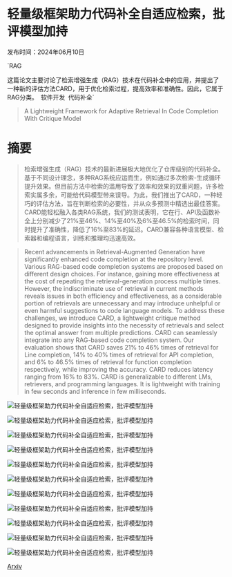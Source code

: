 # 轻量级框架助力代码补全自适应检索，批评模型加持

发布时间：2024年06月10日

`RAG

这篇论文主要讨论了检索增强生成（RAG）技术在代码补全中的应用，并提出了一种新的评估方法CARD，用于优化检索过程，提高效率和准确性。因此，它属于RAG分类。` `软件开发` `代码补全`

> A Lightweight Framework for Adaptive Retrieval In Code Completion With Critique Model

# 摘要

> 检索增强生成（RAG）技术的最新进展极大地优化了仓库级别的代码补全。基于不同设计理念，多种RAG系统应运而生，例如通过多次检索-生成循环提升效果。但目前方法中检索的滥用导致了效率和效果的双重问题，许多检索实属多余，可能给代码模型带来误导。为此，我们推出了CARD，一种轻巧的评估方法，旨在判断检索的必要性，并从众多预测中精选出最佳答案。CARD能轻松融入各类RAG系统，我们的测试表明，它在行、API及函数补全上分别减少了21%至46%、14%至40%及6%至46.5%的检索时间，同时提升了准确性，降低了16%至83%的延迟。CARD兼容各种语言模型、检索器和编程语言，训练和推理均迅速高效。

> Recent advancements in Retrieval-Augmented Generation have significantly enhanced code completion at the repository level. Various RAG-based code completion systems are proposed based on different design choices. For instance, gaining more effectiveness at the cost of repeating the retrieval-generation process multiple times. However, the indiscriminate use of retrieval in current methods reveals issues in both efficiency and effectiveness, as a considerable portion of retrievals are unnecessary and may introduce unhelpful or even harmful suggestions to code language models. To address these challenges, we introduce CARD, a lightweight critique method designed to provide insights into the necessity of retrievals and select the optimal answer from multiple predictions. CARD can seamlessly integrate into any RAG-based code completion system. Our evaluation shows that CARD saves 21% to 46% times of retrieval for Line completion, 14% to 40% times of retrieval for API completion, and 6% to 46.5% times of retrieval for function completion respectively, while improving the accuracy. CARD reduces latency ranging from 16% to 83%. CARD is generalizable to different LMs, retrievers, and programming languages. It is lightweight with training in few seconds and inference in few milliseconds.

![轻量级框架助力代码补全自适应检索，批评模型加持](../../../paper_images/2406.10263/es_dist_line.jpg)

![轻量级框架助力代码补全自适应检索，批评模型加持](../../../paper_images/2406.10263/dist_line.jpg)

![轻量级框架助力代码补全自适应检索，批评模型加持](../../../paper_images/2406.10263/x1.png)

![轻量级框架助力代码补全自适应检索，批评模型加持](../../../paper_images/2406.10263/es_diff_motivation.jpg)

![轻量级框架助力代码补全自适应检索，批评模型加持](../../../paper_images/2406.10263/retriever_deepseek1-7b.jpg)

![轻量级框架助力代码补全自适应检索，批评模型加持](../../../paper_images/2406.10263/codelms_dist_line.jpg)

![轻量级框架助力代码补全自适应检索，批评模型加持](../../../paper_images/2406.10263/ml_models_deepseek1-7b.jpg)

![轻量级框架助力代码补全自适应检索，批评模型加持](../../../paper_images/2406.10263/ml_models_deepseek1-7b_mse.jpg)

![轻量级框架助力代码补全自适应检索，批评模型加持](../../../paper_images/2406.10263/ablation_adaptive_codellama7b.jpg)

![轻量级框架助力代码补全自适应检索，批评模型加持](../../../paper_images/2406.10263/t_rag-deepseek7b.jpg)

![轻量级框架助力代码补全自适应检索，批评模型加持](../../../paper_images/2406.10263/t_acc-deepseek7b.jpg)

[Arxiv](https://arxiv.org/abs/2406.10263)